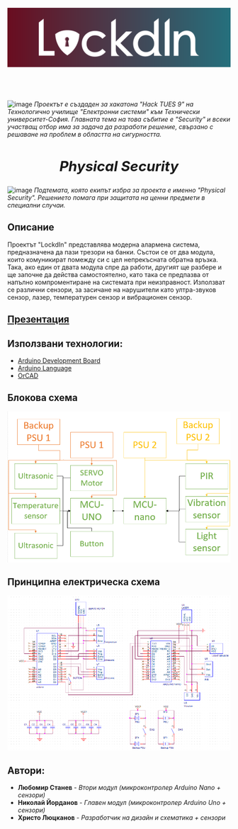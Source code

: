 ![image](https://github.com/i-kratko/HackTUES9/blob/main/Pictures/logo.png)
## ⠀
![image](https://user-images.githubusercontent.com/101354355/224065087-65db1566-a42a-48a1-afa1-ad5d291aa07f.png)
*Проектът е създаден за хакатона "Hack TUES 9" на Технологично училище "Електронни системи" към Технически университет-София. Главната тема на това събитие е "Security" и всеки участващ отбор има за задача да разработи решение, свързано с решаване на проблем в областта на сигурността.*

## ***<h2 align="center">Physical Security***</h1>

![image](https://user-images.githubusercontent.com/101354355/224068431-4e8081ef-f480-4075-bcc3-d183a3fe5d60.png)
*Подтемата, която екипът избра за проекта е именно "Physical Security". Решението помага при защитата на ценни предмети в специални случаи.*

## **Описание**
Проектът "LockdIn" представлява модерна алармена система, предназначена да пази трезори на банки.
Състои се от два модула, които комуникират помежду си с цел непрекъсната обратна връзка. Така, ако един от двата модула спре да работи, 
другият ще разбере и ще започне да действа самостоятелно, като така се предпазва от напълно компроментиране на системата при
неизправност. Използват се различни сензори, за засичане на нарушители като ултра-звуков сензор, лазер, температурен сензор и вибрационен сензор.

## [**Презентация**](https://docs.google.com/presentation/d/1wk0YcOQxHuYobVuawa5fxywiyXQfHUcq/edit#slide=id.p1)

## **Използвани технологии:**
- [Arduino Development Board](https://store.arduino.cc/collections/boards/products)
- [Arduino Language](https://forum.arduino.cc/t/what-is-the-language-you-type-in-the-arduino-ide/45601)
- [OrCAD](https://www.orcad.com/)

## **Блокова схема**
![image](https://raw.githubusercontent.com/i-kratko/HackTUES9/main/Pictures/BlockScheme.png)

## **Принципна електрическа схема**
![image](https://github.com/i-kratko/HackTUES9/blob/main/Pictures/ElectricalScheme.png)

## **Автори:**
- **Любомир Станев** - *Втори модул (микроконтролер Arduino Nano + сензори)*
- **Николай Йорданов** - *Главен модул (микроконтролер Arduino Uno + сензори)*
- **Христо Люцканов** - *Разработчик на дизайн и схематика + сензори*
